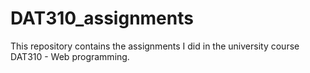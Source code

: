 # DAT310_assignments
This repository contains the assignments I did in the university course DAT310 - Web programming.
